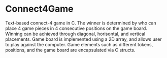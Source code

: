 # Connect4Game

Text-based connect-4 game in C. The winner is determined by who can place 4 game pieces in 4 consecutive
positions on the game board. Winning can be achieved through diagonal, horisontal, and vertical placements.
Game board is implemented using a 2D array, and allows user to play against the computer. Game elements such as 
different tokens, positions, and the game board are encapsulated via C structs.
